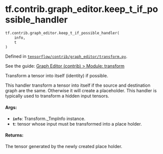 <div itemscope itemtype="http://developers.google.com/ReferenceObject">
<meta itemprop="name" content="tf.contrib.graph_editor.keep_t_if_possible_handler" />
<meta itemprop="path" content="Stable" />
</div>

# tf.contrib.graph_editor.keep_t_if_possible_handler

``` python
tf.contrib.graph_editor.keep_t_if_possible_handler(
    info,
    t
)
```



Defined in [`tensorflow/contrib/graph_editor/transform.py`](https://www.tensorflow.org/code/tensorflow/contrib/graph_editor/transform.py).

See the guide: [Graph Editor (contrib) > Module: transform](../../../../../api_guides/python/contrib.graph_editor.md#Module_transform)

Transform a tensor into itself (identity) if possible.

This handler transform a tensor into itself if the source and destination
graph are the same. Otherwise it will create a placeholder.
This handler is typically used to transform a hidden input tensors.

#### Args:

* <b>`info`</b>: Transform._TmpInfo instance.
* <b>`t`</b>: tensor whose input must be transformed into a place holder.

#### Returns:

The tensor generated by the newly created place holder.